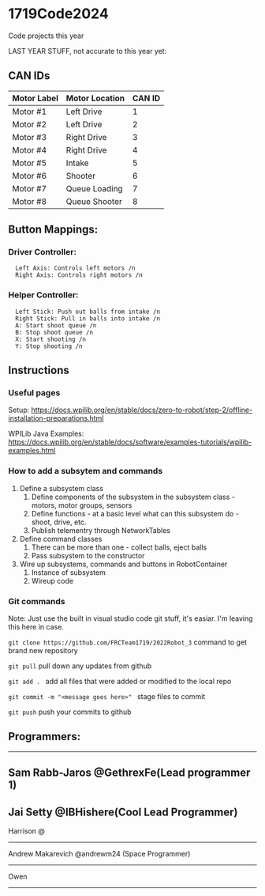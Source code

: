 # 1719Code2024
Code projects this year

LAST YEAR STUFF, not accurate to this year yet:

## CAN IDs

| Motor Label   | Motor Location | CAN ID |
| ------------- | -------------- | ------ |
| Motor #1      | Left Drive     | 1      |
| Motor #2      | Left Drive     | 2      |
| Motor #3      | Right Drive    | 3      |
| Motor #4      | Right Drive    | 4      |
| Motor #5      | Intake         | 5      |
| Motor #6      | Shooter        | 6      |
| Motor #7      | Queue Loading  | 7      |
| Motor #8      | Queue Shooter  | 8      |

## Button Mappings:
### Driver Controller: 
      Left Axis: Controls left motors /n
      Right Axis: Controls right motors /n
### Helper Controller:
      Left Stick: Push out balls from intake /n
      Right Stick: Pull in balls into intake /n
      A: Start shoot queue /n
      B: Stop shoot queue /n
      X: Start shooting /n
      Y: Stop shooting /n


## Instructions

### Useful pages
   Setup: https://docs.wpilib.org/en/stable/docs/zero-to-robot/step-2/offline-installation-preparations.html
   
   WPILib Java Examples: https://docs.wpilib.org/en/stable/docs/software/examples-tutorials/wpilib-examples.html
   

### How to add a subsytem and commands
   1. Define a subsystem class
         1. Define components of the subsystem in the subsystem class - motors, motor groups, sensors
         1. Define functions - at a basic level what can this subsystem do - shoot, drive, etc.
         1. Publish telementry through NetworkTables
   1. Define command classes
         1. There can be more than one - collect balls, eject balls
         2. Pass subsystem to the constructor
   1. Wire up subsystems, commands and buttons in RobotContainer
         1. Instance of subsystem
         2. Wireup code

### Git commands    

Note: Just use the built in visual studio code git stuff, it's easiar. I'm leaving this here in case.

```git clone https://github.com/FRCTeam1719/2022Robot_3``` command to get brand new repository

```git pull``` pull down any updates from github

```git add . ``` add all files that were added or modified to the local repo

```git commit -m "<message goes here>" ``` stage files to commit

```git push``` push your commits to github

## Programmers:

------------------------------------------------------
Sam Rabb-Jaros  @GethrexFe(Lead programmer 1)
-------------------------------------------------------
Jai Setty @IBHishere(Cool Lead Programmer)
------------------------------------------------------
Harrison @
_______________________________________________________
Andrew Makarevich @andrewm24 (Space Programmer)
___________________________________________________
Owen
_______________________________________________________



